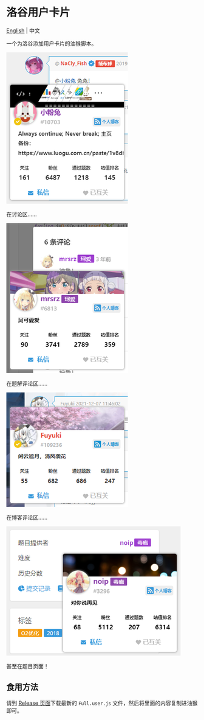 # 洛谷用户卡片

[English](../README.md) | 中文

一个为洛谷添加用户卡片的油猴脚本。

![讨论区](./images/pic1.png)

在讨论区……

![题解评论区](./images/pic2.png)

在题解评论区……

![博客评论区](./images/pic3.png)

在博客评论区……

![题目页面](./images/pic4.png)

甚至在题目页面！

## 食用方法

请到 [Release 页面](https://github.com/Nikaidou-Shinku/Luogu-usercard/releases)下载最新的 `Full.user.js` 文件，然后将里面的内容复制进油猴即可。
